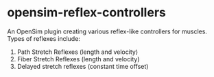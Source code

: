 opensim-reflex-controllers
==========================

An OpenSim plugin creating various reflex-like controllers for muscles.  Types of reflexes include:

1. Path Stretch Reflexes (length and velocity)
2. Fiber Stretch Reflexes (length and velocity)
3. Delayed stretch reflexes (constant time offset)
